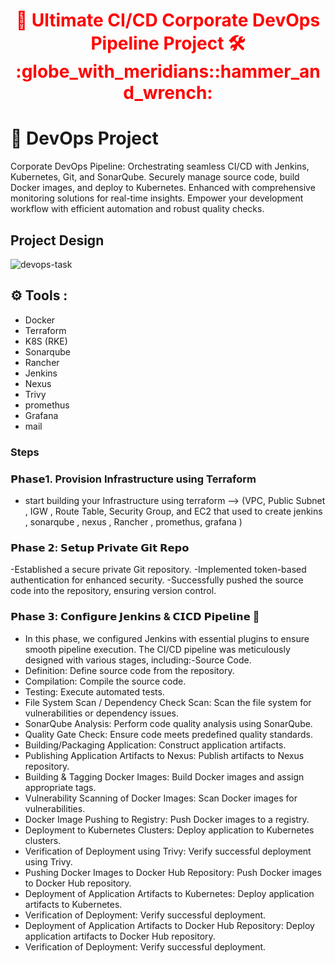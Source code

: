 <div align="center">
  <h1 style="color: red;">🚀 Ultimate CI/CD Corporate DevOps Pipeline Project 🛠️  :globe_with_meridians::hammer_and_wrench:</h1>
</div> 

# 🚀 DevOps Project

Corporate DevOps Pipeline: Orchestrating seamless CI/CD with Jenkins, Kubernetes, Git, and SonarQube. Securely manage source code, build Docker images, and deploy to Kubernetes. Enhanced with comprehensive monitoring solutions for real-time insights. Empower your development workflow with efficient automation and robust quality checks.
##  Project Design
![devops-task](https://github.com/github/gh-copilot/assets/94086189/63039717-682c-4bc2-b129-74db4d81f449)

## :gear: Tools  :
- Docker
- Terraform
- K8S (RKE)
- Sonarqube
- Rancher
- Jenkins
- Nexus
- Trivy
- promethus
- Grafana
- mail


### Steps
### 𝗣𝗵𝗮𝘀𝗲1. Provision Infrastructure using Terraform
- start building your Infrastructure using terraform --> (VPC, Public Subnet , IGW , Route Table, Security Group,  and EC2 that used to create jenkins ,
 sonarqube  , nexus , Rancher , promethus, grafana )

### 𝗣𝗵𝗮𝘀𝗲 𝟮: 𝗦𝗲𝘁𝘂𝗽 𝗣𝗿𝗶𝘃𝗮𝘁𝗲 𝗚𝗶𝘁 𝗥𝗲𝗽𝗼
-Established a secure private Git repository.
-Implemented token-based authentication for enhanced security.
-Successfully pushed the source code into the repository, ensuring version control.

### 𝗣𝗵𝗮𝘀𝗲 𝟯: 𝗖𝗼𝗻𝗳𝗶𝗴𝘂𝗿𝗲 𝗝𝗲𝗻𝗸𝗶𝗻𝘀 & 𝗖𝗜𝗖𝗗 𝗣𝗶𝗽𝗲𝗹𝗶𝗻𝗲 🔧
- In this phase, we configured Jenkins with essential plugins to ensure smooth pipeline execution. The CI/CD pipeline was meticulously designed with various stages, including:-Source Code.
- Definition: Define source code from the repository.
- Compilation: Compile the source code.
- Testing: Execute automated tests.
- File System Scan / Dependency Check Scan: Scan the file system for vulnerabilities or dependency issues.
- SonarQube Analysis: Perform code quality analysis using SonarQube.
- Quality Gate Check: Ensure code meets predefined quality standards.
- Building/Packaging Application: Construct application artifacts.
- Publishing Application Artifacts to Nexus: Publish artifacts to Nexus repository.
- Building & Tagging Docker Images: Build Docker images and assign appropriate tags.
- Vulnerability Scanning of Docker Images: Scan Docker images for vulnerabilities.
- Docker Image Pushing to Registry: Push Docker images to a registry.
- Deployment to Kubernetes Clusters: Deploy application to Kubernetes clusters.
- Verification of Deployment using Trivy: Verify successful deployment using Trivy.
- Pushing Docker Images to Docker Hub Repository: Push Docker images to Docker Hub repository.
- Deployment of Application Artifacts to Kubernetes: Deploy application artifacts to Kubernetes.
- Verification of Deployment: Verify successful deployment.
- Deployment of Application Artifacts to Docker Hub Repository: Deploy application artifacts to Docker Hub repository.
- Verification of Deployment: Verify successful deployment.